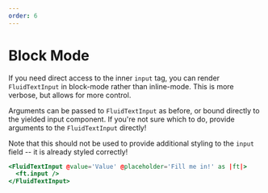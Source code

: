 ```yaml
---
order: 6
---
```


# Block Mode

If you need direct access to the inner `input` tag, you can render `FluidTextInput` in block-mode rather than inline-mode. This is more verbose, but allows for more control.

Arguments can be passed to `FluidTextInput` as before, or bound directly to the yielded input component. If you're not sure which to do, provide arguments to the `FluidTextInput` directly!

Note that this should not be used to provide additional styling to the `input` field -- it is already styled correctly!

```hbs template
<FluidTextInput @value='Value' @placeholder='Fill me in!' as |ft|>
  <ft.input />
</FluidTextInput>
```
